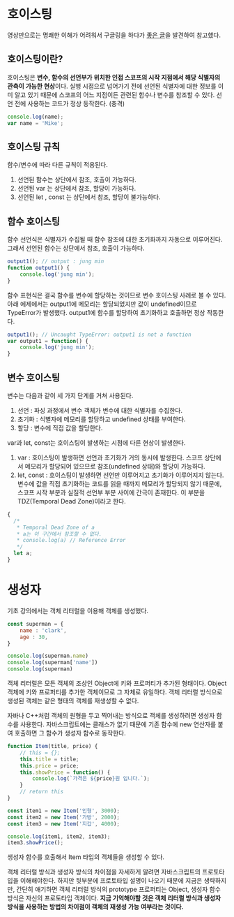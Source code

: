 # 호이스팅
영상만으로는 명쾌한 이해가 어려워서 구글링을 하다가 [좋은 글](https://tecoble.techcourse.co.kr/post/2021-04-25-hoisting/)을 발견하여 참고했다.

## 호이스팅이란?
호이스팅은 **변수, 함수의 선언부가 위치한 인접 스코프의 시작 지점에서 해당 식별자의 관측이 가능한 현상**이다. 실행 시점으로 넘어가기 전에 선언된 식별자에 대한 정보를 이미 알고 있기 때문에 스코프의 어느 지점이든 관련된 함수나 변수를 참조할 수 있다. 선언 전에 사용하는 코드가 정상 동작한다. (충격)
```javascript
console.log(name);
var name = 'Mike';
```

## 호이스팅 규칙
함수/변수에 따라 다른 규칙이 적용된다.
1. 선언된 함수는 상단에서 참조, 호출이 가능하다.
2. 선언된 var 는 상단에서 참조, 할당이 가능하다.
3. 선언된 let , const 는 상단에서 참조, 할당이 불가능하다.


## 함수 호이스팅

함수 선언식은 식별자가 수집될 때 함수 참조에 대한 초기화까지 자동으로 이루어진다. 그래서 선언된 함수는 상단에서 참조, 호출이 가능하다.
```javascript
output1(); // output : jung min
function output1() {
	console.log('jung min');
}
```

함수 표현식은 결국 함수를 변수에 할당하는 것이므로 변수 호이스팅 사례로 볼 수 있다.
아래 에제에서는 output1에 메모리는 할당되었지만 값이 undefined이므로 TypeError가 발생했다.
output1에 함수를 할당하여 초기화하고 호출하면 정상 작동한다.
```javascript
output1(); // Uncaught TypeError: output1 is not a function
var output1 = function() {
	console.log('jung min');
}
```


## 변수 호이스팅

변수는 다음과 같이 세 가지 단계를 거쳐 사용된다.
1. 선언 : 파싱 과정에서 변수 객체가 변수에 대한 식별자를 수집한다.
2. 초기화 : 식별자에 메모리를 할당하고 undefined 상태를 부여한다.
3. 할당 : 변수에 직접 값을 할당한다.

var과 let, const는 호이스팅이 발생하는 시점에 다른 현상이 발생한다.
1. var : 호이스팅이 발생하면 선언과 초기화가 거의 동시에 발생한다. 스코프 상단에서 메모리가 할당되어 있으므로 참조(undefined 상태)와 할당이 가능하다.
2. let, const : 호이스팅이 발생하면 선언만 이루어지고 초기화가 이루어지지 않는다. 변수에 값을 직접 초기화하는 코드를 읽을 때까지 메모리가 할당되지 않기 때문에, 스코프 시작 부분과 실질적 선언부 부분 사이에 간극이 존재한다. 이 부분을 TDZ(Temporal Dead Zone)이라고 한다.

```javascript
{
  /*
   * Temporal Dead Zone of a
   * a는 이 구간에서 참조할 수 없다.
   * console.log(a) // Reference Error
   */
  let a;
}
```


# 생성자
기초 강의에서는 객체 리터럴을 이용해 객체를 생성했다.

```jsx
const superman = {
    name : 'clark',
    age : 30,
}

console.log(superman.name)
console.log(superman['name'])
console.log(superman)
```

객체 리터럴은 모든 객체의 조상인 Object에 키와 프로퍼티가 추가된 형태이다. Object 객체에 키와 프로퍼티를 추가한 객체이므로 그 자체로 유일하다. 객체 리터럴 방식으로 생성된 객체는 같은 형태의 객체를 재생성할 수 없다.

자바나 C++처럼 객체의 원형을 두고 찍어내는 방식으로 객체를 생성하려면 생성자 함수를 사용한다. 자바스크립트에는 클래스가 없기 때문에 기존 함수에 new 연산자를 붙여 호출하면 그 함수가 생성자 함수로 동작한다.

```jsx
function Item(title, price) {
    // this = {};
    this.title = title;
    this.price = price;
    this.showPrice = function() {
        console.log(`가격은 ${price}원 입니다.`);
    }
    // return this
}

const item1 = new Item('인형', 3000);
const item2 = new Item('가방', 2000);
const item3 = new Item('지갑', 4000);

console.log(item1, item2, item3);
item3.showPrice();
```

생성자 함수를 호출해서 Item 타입의 객체들을 생성할 수 있다.

객체 리터럴 방식과 생성자 방식의 차이점을 자세하게 알려면 자바스크립트의 프로토타입을 이해해야한다. 하지만 뒷부분에 프로토타입 설명이 나오기 때문에 지금은 생략하지만, 간단히 애기하면 객체 리터럴 방식의 prototype 프로퍼티는 Object, 생성자 함수 방식은 자신의 프로토타입 객체이다. **지금 기억해야할 것은 객체 리터럴 방식과 생성자 방식을 사용하는 방법의 차이점이 객체의 재생성 가능 여부라는 것이다.**
